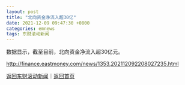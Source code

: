 ```yaml
---
layout: post
title: "北向资金净流入超30亿"
date: 2021-12-09 09:47:30 +0800
categories: emnews
tags: 东财滚动新闻
---
```


数据显示，截至目前，北向资金净流入超30亿元。

<http://finance.eastmoney.com/news/1353,202112092208027235.html>

[返回东财滚动新闻](//finews.withounder.com/emnews/)｜[返回首页](//finews.withounder.com/)